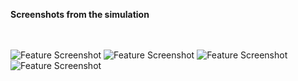 **Screenshots from the simulation** <br><br><br>

![Feature Screenshot](https://exch.com.ua/e-sand_clock/45deg.jpeg)
![Feature Screenshot](https://exch.com.ua/e-sand_clock/45deg2.jpeg)
![Feature Screenshot](https://exch.com.ua/e-sand_clock/90deg.jpeg)
![Feature Screenshot](https://exch.com.ua/e-sand_clock/90deg2.jpeg)
